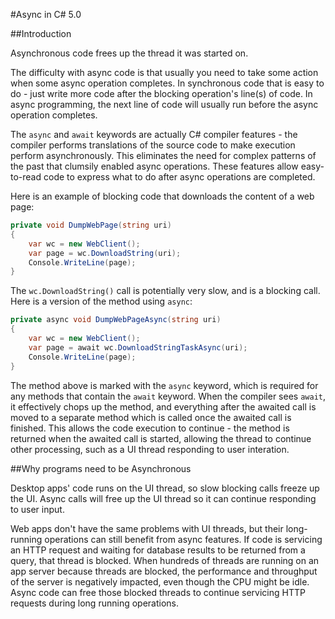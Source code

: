 #Async in C# 5.0

##Introduction

Asynchronous code frees up the thread
it was started on.

The difficulty with async code is that
usually you need to take some action 
when some async operation completes.  In
synchronous code that is easy to do - 
just write more code after the blocking
operation's line(s) of code.  In async
programming, the next line of code will
usually run before the async operation 
completes.  

The `async` and `await` keywords are 
actually C# compiler features - the 
compiler performs translations of the 
source code to make execution perform
asynchronously.  This eliminates the 
need for complex patterns of the past 
that clumsily enabled async operations.
These features allow easy-to-read code
to express what to do after async 
operations are completed.

Here is an example of blocking code that
downloads the content of a web page:

```csharp
private void DumpWebPage(string uri) 
{
	var wc = new WebClient();
	var page = wc.DownloadString(uri);
	Console.WriteLine(page);	
}
```

The `wc.DownloadString()` call is potentially
very slow, and is a blocking call.  Here is a 
version of the method using `async`:

```csharp
private async void DumpWebPageAsync(string uri) 
{
	var wc = new WebClient();
	var page = await wc.DownloadStringTaskAsync(uri);
	Console.WriteLine(page);
}
```

The method above is marked with the `async`
keyword, which is required for any methods 
that contain the `await` keyword.  When the 
compiler sees `await`, it effectively chops
up the method, and everything after the
awaited call is moved to a separate method
which is called once the awaited call is 
finished.  This allows the code execution
to continue - the method is returned when
the awaited call is started, allowing the 
thread to continue other processing, such 
as a UI thread responding to user interation.


##Why programs need to be Asynchronous

Desktop apps' code runs on the UI thread,
so slow blocking calls freeze up the UI.
Async calls will free up the UI thread so
it can continue responding to user input.

Web apps don't have the same problems with
UI threads, but their long-running operations can
still benefit from async features.  If code
is servicing an HTTP request and waiting for
database results to be returned from a query,
that thread is blocked.  When hundreds of 
threads are running on an app server because
threads are blocked, the performance and 
throughput of the server is negatively 
impacted, even though the CPU might be idle.
Async code can free those blocked threads to
continue servicing HTTP requests during long
running operations.


###